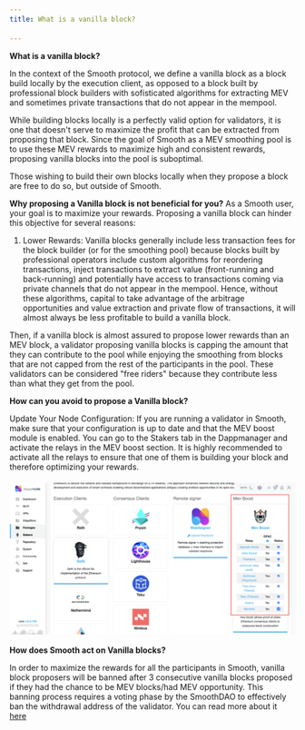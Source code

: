 ```yaml
---
title: What is a vanilla block?

---
```


**What is a vanilla block?**

In the context of the Smooth protocol, we define a vanilla block as a block build locally by the execution client, as opposed to a block built by professional block builders with sofisticated algorithms for extracting MEV and sometimes private transactions that do not appear in the mempool. 

While building blocks locally is a perfectly valid option for validators, it is one that doesn't serve to maximize the profit that can be extracted from proposing that block. Since the goal of Smooth as a MEV smoothing pool is to use these MEV rewards to maximize high and consistent rewards, proposing vanilla blocks into the pool is suboptimal.

Those wishing to build their own blocks locally when they propose a block are free to do so, but outside of Smooth.

**Why proposing a Vanilla block is not beneficial for you?**
As a Smooth user, your goal is to maximize your rewards. Proposing a vanilla block can hinder this objective for several reasons:

1. Lower Rewards: Vanilla blocks generally include less transaction fees for the block builder (or for the smoothing pool) because blocks built by professional operators include custom algorithms for reordering transactions, inject transactions to extract value (front-running and back-running) and potentially have access to transactions coming via private channels that do not appear in the mempool. Hence, without these algorithms, capital to take advantage of the arbitrage opportunities and value extraction and private flow of transactions, it will almost always be less profitable to build a vanilla block.

Then, if a vanilla block is almost assured to propose lower rewards than an MEV block, a validator proposing vanilla blocks is capping the amount that they can contribute to the pool while enjoying the smoothing from blocks that are not capped from the rest of the participants in the pool. These validators can be considered "free riders" because they contribute less than what they get from the pool. 


**How can you avoid to propose a Vanilla block?**

Update Your Node Configuration: If you are running a validator in Smooth, make sure that your configuration is up to date and that the MEV boost module is enabled. You can go to the Stakers tab in the Dappmanager and activate the relays in the MEV boost section. It is highly recommended to activate all the relays to ensure that one of them is building your block and therefore optimizing your rewards.

![MEVboost](/img/MEV_boost.png)


**How does Smooth act on Vanilla blocks?**

In order to maximize the rewards for all the participants in Smooth, vanilla block proposers will be banned after 3 consecutive vanilla blocks proposed if they had the chance to be MEV blocks/had MEV opportunity. 
This banning process requires a voting phase by the SmoothDAO to effectively ban the withdrawal address of the validator. You can read more about it [here](https://https://discourse.dappnode.io/t/proposal-sip1-smooth-terms-of-use-policy/2388) 